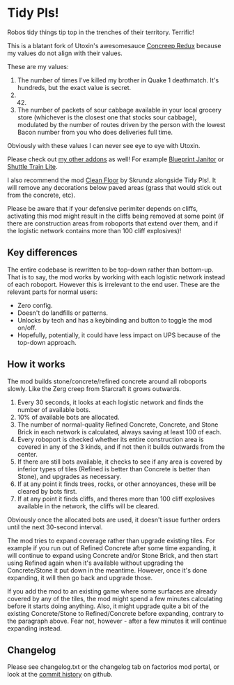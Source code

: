 # Tidy Pls!

Robos tidy things tip top in the trenches of their territory. Terrific!

This is a blatant fork of Utoxin's awesomesauce [Concreep Redux](https://github.com/utoxin/concreep-redux) because my values do not align with their values.

These are my values:

1. The number of times I've killed my brother in Quake 1 deathmatch. It's hundreds, but the exact value is secret.
2.  42.
3. The number of packets of sour cabbage available in your local grocery store (whichever is the closest one that stocks sour cabbage), modulated by the number of routes driven by the person with the lowest Bacon number from you who does deliveries full time.

Obviously with these values I can never see eye to eye with Utoxin.

Please check out [my other addons](https://mods.factorio.com/user/folk) as well! For example [Blueprint Janitor](https://mods.factorio.com/mods/folk/folk-janitor) or [Shuttle Train Lite](https://mods.factorio.com/mod/folk-shuttle).

I also recommend the mod [Clean Floor](https://mods.factorio.com/mod/CleanFloor) by Skrundz alongside Tidy Pls!. It will remove any decorations below paved areas (grass that would stick out from the concrete, etc).

Please be aware that if your defensive perimiter depends on cliffs, activating this mod might result in the cliffs being removed at some point (if there are construction areas from roboports that extend over them, and if the logistic network contains more than 100 cliff explosives)!

## Key differences

The entire codebase is rewritten to be top-down rather than bottom-up. That is to say, the mod works by working with each logistic network instead of each roboport. However this is irrelevant to the end user. These are the relevant parts for normal users:

-   Zero config.
-   Doesn't do landfills or patterns.
-   Unlocks by tech and has a keybinding and button to toggle the mod on/off.
-   Hopefully, potentially, it could have less impact on UPS because of the top-down approach.

## How it works

The mod builds stone/concrete/refined concrete around all roboports slowly. Like the Zerg creep from Starcraft it grows outwards.

1. Every 30 seconds, it looks at each logistic network and finds the number of available bots.
2. 10% of available bots are allocated.
3. The number of normal-quality Refined Concrete, Concrete, and Stone Brick in each network is calculated, always saving at least 100 of each.
4. Every roboport is checked whether its entire construction area is covered in any of the 3 kinds, and if not then it builds outwards from the center.
5. If there are still bots available, it checks to see if any area is covered by inferior types of tiles (Refined is better than Concrete is better than Stone), and upgrades as necessary.
6. If at any point it finds trees, rocks, or other annoyances, these will be cleared by bots first.
7. If at any point it finds cliffs, and theres more than 100 cliff explosives available in the network, the cliffs will be cleared.

Obviously once the allocated bots are used, it doesn't issue further orders until the next 30-second interval.

The mod tries to expand coverage rather than upgrade existing tiles. For example if you run out of Refined Concrete after some time expanding, it will continue to expand using Concrete and/or Stone Brick, and then start using Refined again when it's available without upgrading the Concrete/Stone it put down in the meantime. However, once it's done expanding, it will then go back and upgrade those.

If you add the mod to an existing game where some surfaces are already covered by any of the tiles, the mod might spend a few minutes calculating before it starts doing anything. Also, it might upgrade quite a bit of the existing Concrete/Stone to Refined/Concrete before expanding, contrary to the paragraph above. Fear not, however - after a few minutes it will continue expanding instead.

## Changelog

Please see changelog.txt or the changelog tab on factorios mod portal, or look at the [commit history](https://github.com/folknor/factorio-tidypls/commits/main/) on github.
